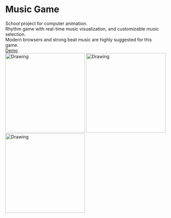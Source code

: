 # Music Game
School project for computer animation.  
Rhythm game with real-time music visualization, and customizable music selection.  
Modern browsers and strong beat music are highly suggested for this game.  
[Demo](https://yumichen.github.io/Rhythm-Game/index.html)  
<img src="https://s6.postimg.org/w54buv6v5/024.jpg" alt="Drawing" width="250px"/>
<img src="https://s6.postimg.org/46a64058h/025.jpg" alt="Drawing" width="250px"/>
<img src="https://s6.postimg.org/6v9k7s03l/023.jpg" alt="Drawing" width="250px"/>
